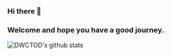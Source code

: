 ### Hi there 👋

### Welcome and hope you have a good journey.
![DWCTOD's github stats](https://github-readme-stats.vercel.app/api?username=DWCTOD&show_icons=true&theme=radical)
[](https://github.com/DWCTOD/github-readme-stats)

<!--
**DWCTOD/DWCTOD** is a ✨ _special_ ✨ repository because its `README.md` (this file) appears on your GitHub profile.

Here are some ideas to get you started:

- 🔭 I’m currently working on ...
- 🌱 I’m currently learning ...
- 👯 I’m looking to collaborate on ...
- 🤔 I’m looking for help with ...
- 💬 Ask me about ...
- 📫 How to reach me: ...
- 😄 Pronouns: ...
- ⚡ Fun fact: ...
-->
